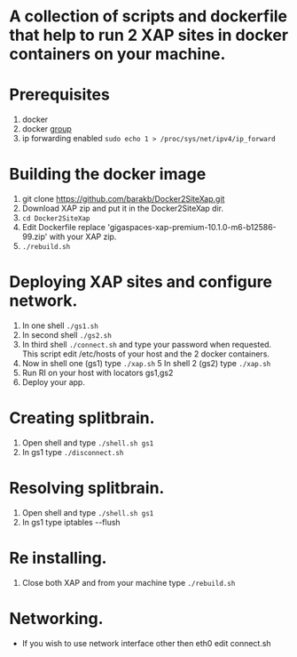 A collection of scripts and dockerfile that help to run 2 XAP sites in docker containers on your machine.
=========================================================================================================

# Prerequisites
1. docker
2. docker [group](http://askubuntu.com/questions/477551/how-can-i-use-docker-without-sudo)
3. ip forwarding enabled  `sudo echo 1 > /proc/sys/net/ipv4/ip_forward`

# Building the docker image

1. git clone https://github.com/barakb/Docker2SiteXap.git
2. Download XAP zip and put it in the Docker2SiteXap dir.
3. `cd Docker2SiteXap`
4. Edit Dockerfile replace 'gigaspaces-xap-premium-10.1.0-m6-b12586-99.zip' with your XAP zip.
5. `./rebuild.sh`

# Deploying XAP sites and configure network.

1. In one shell `./gs1.sh`
2. In second shell `./gs2.sh`
3. In third shell `./connect.sh` and type your password when requested.
This script edit /etc/hosts of your host and the 2 docker containers.
4. Now in shell one (gs1) type `./xap.sh`
5  In shell 2 (gs2) type `./xap.sh`
6. Run RI on your host with locators gs1,gs2
7. Deploy your app.

# Creating splitbrain.

1. Open shell and type `./shell.sh gs1`
2. In gs1 type `./disconnect.sh`

# Resolving splitbrain.

1. Open shell and type `./shell.sh gs1`
2. In gs1 type iptables --flush

# Re installing. 
1. Close both XAP and from your machine type `./rebuild.sh`


# Networking.
* If you wish to use network interface other then eth0 edit connect.sh


